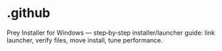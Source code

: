 # .github
Prey Installer for Windows — step‑by‑step installer/launcher guide: link launcher, verify files, move install, tune performance.
